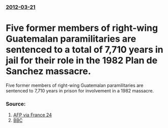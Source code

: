 ### [2012-03-21](/news/2012/03/21/index.md)

# Five former members of right-wing Guatemalan paramilitaries are sentenced to a total of 7,710 years in jail for their role in the 1982 Plan de Sanchez massacre. 

Five former members of right-wing Guatemalan paramilitaries are sentenced to 7,710 years in prison for involvement in a 1982 massacre.


### Source:

1. [AFP via France 24](http://www.france24.com/en/20120321-guatemala-soldiers-jailed-7710-years-massacre?ns_campaign=editorial&ns_source=RSS_public&ns_mchannel=RSS&ns_fee=0&ns_linkname=20120321_guatemala_soldiers_jailed_7710_years_massacre)
2. [BBC](http://www.bbc.co.uk/news/world-latin-america-17454434)
